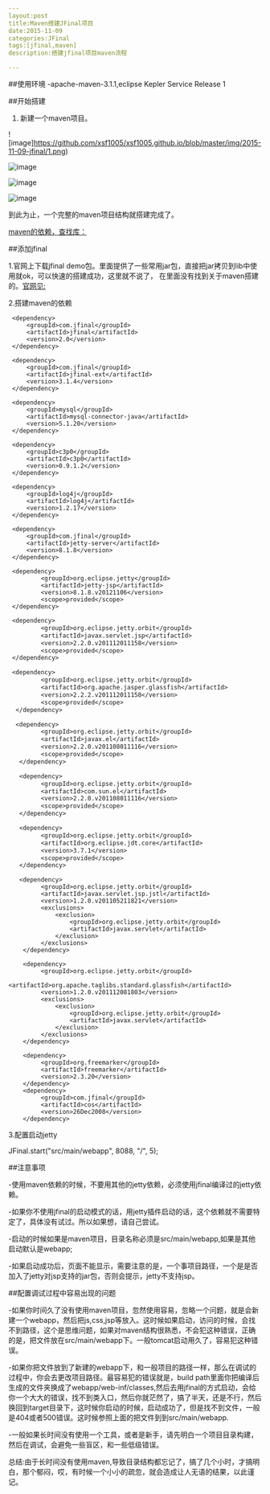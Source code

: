 ```yaml
---
layout:post
title:Maven搭建JFinal项目
date:2015-11-09
categories:JFinal
tags:[jfinal,maven]
description:搭建jfinal项目maven流程

---
```


##使用环境
  -apache-maven-3.1.1,eclipse Kepler Service Release 1

##开始搭建

  1. 新建一个maven项目。
	
  ![image]https://github.com/xsf1005/xsf1005.github.io/blob/master/img/2015-11-09-jfinal/1.png)

  ![image](https://github.com/xsf1005/xsf1005.github.io/blob/master/img/2015-11-09-jfinal/2.png)

  ![image](https://github.com/xsf1005/xsf1005.github.io/blob/master/img/2015-11-09-jfinal/3.png)

  ![image](https://github.com/xsf1005/xsf1005.github.io/blob/master/img/2015-11-09-jfinal/4.png)

   到此为止，一个完整的maven项目结构就搭建完成了。

   [maven的依赖，查找库：](http://mvnrepository.com/)

##添加jfinal

   1.官网上下载jfinal demo包。里面提供了一些常用jar包，直接把jar拷贝到lib中使用就ok，可以快速的搭建成功，这里就不说了，
在里面没有找到关于maven搭建的。[官网见:](http://www.jfinal.com/)
	
   2.搭建maven的依赖

   ```JFinal
  	<dependency> 		
		<groupId>com.jfinal</groupId>
		<artifactId>jfinal</artifactId>
		<version>2.0</version>
  	</dependency>
   ```
   ```JFinal-ext
  	<dependency>
		<groupId>com.jfinal</groupId>
		<artifactId>jfinal-ext</artifactId>
		<version>3.1.4</version>
	</dependency>
   ```
   ```Mysql
	<dependency>
		<groupId>mysql</groupId>
		<artifactId>mysql-connector-java</artifactId>
		<version>5.1.20</version>
	</dependency>
   ```
   ```C3p0
	<dependency>
		<groupId>c3p0</groupId>
		<artifactId>c3p0</artifactId>
		<version>0.9.1.2</version>
	</dependency>
   ```
   ```Log4j
	<dependency>
		<groupId>log4j</groupId>
		<artifactId>log4j</artifactId>
		<version>1.2.17</version>
	</dependency>
   ```
   ```Jetty-server
	<dependency>
		<groupId>com.jfinal</groupId>
		<artifactId>jetty-server</artifactId>
		<version>8.1.8</version>
	</dependency>
   ```
   ```Jetty JSP：根据 Dependency Hierarchy 视图拆分成了七个 dependency,方便项目以及便于 导出 war的在jetty与tomcat间无缝迁移 
	<dependency>
	        <groupId>org.eclipse.jetty</groupId>
	        <artifactId>jetty-jsp</artifactId>
	        <version>8.1.8.v20121106</version>
	        <scope>provided</scope>
	</dependency>
   ```
   ```jetty-server-8.1.8 开发时JSP 支持	     
	<dependency>
	        <groupId>org.eclipse.jetty.orbit</groupId>
	        <artifactId>javax.servlet.jsp</artifactId>
	        <version>2.2.0.v201112011158</version>
	        <scope>provided</scope>
	</dependency>
   ```
   ```jetty-server-8.1.8 开发时JSP 支持
	<dependency>
	        <groupId>org.eclipse.jetty.orbit</groupId>
	        <artifactId>org.apache.jasper.glassfish</artifactId>
	        <version>2.2.2.v201112011158</version>
	        <scope>provided</scope>
	 </dependency>
   ```
   ```jetty-server-8.1.8 开发时JSP 支持
	 <dependency>
	        <groupId>org.eclipse.jetty.orbit</groupId>
	        <artifactId>javax.el</artifactId>
	        <version>2.2.0.v201108011116</version>
	        <scope>provided</scope>
	  </dependency>
   ```
   ```jetty-server-8.1.8 开发时JSP 支持	    
	  <dependency>
	        <groupId>org.eclipse.jetty.orbit</groupId>
	        <artifactId>com.sun.el</artifactId>
	        <version>2.2.0.v201108011116</version>
	        <scope>provided</scope>
	  </dependency>
   ```
   ```jetty-server-8.1.8 开发时JSP 支持
	  <dependency>
	        <groupId>org.eclipse.jetty.orbit</groupId>
	        <artifactId>org.eclipse.jdt.core</artifactId>
	        <version>3.7.1</version>
	        <scope>provided</scope>
	  </dependency>
   ```
   ``` JSTL 支持
	  <dependency>
	        <groupId>org.eclipse.jetty.orbit</groupId>
	        <artifactId>javax.servlet.jsp.jstl</artifactId>
	        <version>1.2.0.v201105211821</version>
	        <exclusions>
	            <exclusion>
	                <groupId>org.eclipse.jetty.orbit</groupId>
	                <artifactId>javax.servlet</artifactId>
	            </exclusion>
	        </exclusions>
	   </dependency>

	   <dependency>
	        <groupId>org.eclipse.jetty.orbit</groupId>
	        <artifactId>org.apache.taglibs.standard.glassfish</artifactId>
	        <version>1.2.0.v201112081803</version>
	        <exclusions>
	            <exclusion>
	                <groupId>org.eclipse.jetty.orbit</groupId>
	                <artifactId>javax.servlet</artifactId>
	            </exclusion>
	        </exclusions>
	   </dependency>
   ```
   ```Freemarker	        
	   <dependency>
	        <groupId>org.freemarker</groupId>
	        <artifactId>freemarker</artifactId>
	        <version>2.3.20</version>
	   </dependency>
	   <dependency>
	        <groupId>com.jfinal</groupId>
	        <artifactId>cos</artifactId>
	        <version>26Dec2008</version>
	   </dependency> 
   ```
	
   3.配置启动jetty
	
   JFinal.start("src/main/webapp", 8088, "/", 5);

##注意事项

   -使用maven依赖的时候，不要用其他的jetty依赖，必须使用jfinal编译过的jetty依赖。

   -如果你不使用jfinal的启动模式的话，用jetty插件启动的话，这个依赖就不需要特定了，具体没有试过。所以如果想，请自己尝试。

   -启动的时候如果是maven项目，目录名称必须是src/main/webapp,如果是其他启动默认是webapp;

   -如果启动成功后，页面不能显示，需要注意的是，一个事项目路径，一个是是否加入了jetty对jsp支持的jar包，否则会提示，jetty不支持jsp。


##配置调试过程中容易出现的问题

  -如果你时间久了没有使用maven项目，忽然使用容易，忽略一个问题，就是会新建一个webapp，然后把js,css,jsp等放入。这时候如果启动，访问的时候，会找不到路径，这个是思维问题，如果对maven结构很熟悉，不会犯这种错误，正确的是，把文件放在src/main/webapp下。一般tomcat启动用久了，容易犯这种错误。

  -如果你把文件放到了新建的webapp下，和一般项目的路径一样，那么在调试的过程中，你会去更改项目路径。最容易犯的错误就是，build path里面你把编译后生成的文件夹换成了webapp/web-inf/classes,然后去用jfinal的方式启动，会给你一个大大的错误，找不到类入口，然后你就茫然了，搞了半天，还是不行，然后换回到target目录下，这时候你启动的时候，启动成功了，但是找不到文件，一般是404或者500错误。这时候参照上面的把文件到到src/main/webapp.

  -一般如果长时间没有使用一个工具，或者是新手，请先明白一个项目目录构建，然后在调试，会避免一些盲区，和一些低级错误。


   总结:由于长时间没有使用maven,导致目录结构都忘记了，搞了几个小时，才搞明白，那个郁闷，哎，有时候一个小小的疏忽，就会造成让人无语的结果，以此谨记。

